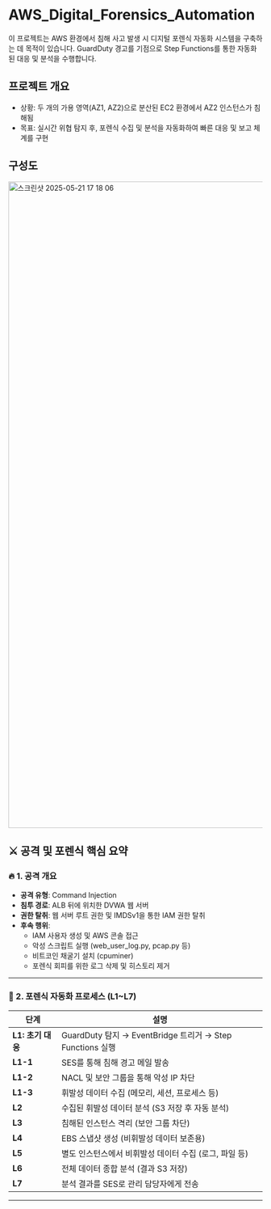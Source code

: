 # AWS_Digital_Forensics_Automation

이 프로젝트는 AWS 환경에서 침해 사고 발생 시 디지털 포렌식 자동화 시스템을 구축하는 데 목적이 있습니다. GuardDuty 경고를 기점으로 Step Functions를 통한 자동화된 대응 및 분석을 수행합니다.

## 프로젝트 개요
 - 상황: 두 개의 가용 영역(AZ1, AZ2)으로 분산된 EC2 환경에서 AZ2 인스턴스가 침해됨
 - 목표: 실시간 위협 탐지 후, 포렌식 수집 및 분석을 자동화하여 빠른 대응 및 보고 체계를 구현
  
 ## 구성도

<img width="1279" alt="스크린샷 2025-05-21 17 18 06" src="https://github.com/user-attachments/assets/ebc6ca9f-a11f-4e4e-86a4-6137715ce735" />

## ⚔️ 공격 및 포렌식 핵심 요약

### 🔥 1. 공격 개요

- **공격 유형**: Command Injection
- **침투 경로**: ALB 뒤에 위치한 DVWA 웹 서버
- **권한 탈취**: 웹 서버 루트 권한 및 IMDSv1을 통한 IAM 권한 탈취
- **후속 행위**:
  - IAM 사용자 생성 및 AWS 콘솔 접근
  - 악성 스크립트 실행 (web_user_log.py, pcap.py 등)
  - 비트코인 채굴기 설치 (cpuminer)
  - 포렌식 회피를 위한 로그 삭제 및 히스토리 제거

---

### 🧪 2. 포렌식 자동화 프로세스 (L1~L7)

| 단계 | 설명 |
|------|------|
| **L1: 초기 대응** | GuardDuty 탐지 → EventBridge 트리거 → Step Functions 실행 |
| **L1-1** | SES를 통해 침해 경고 메일 발송 |
| **L1-2** | NACL 및 보안 그룹을 통해 악성 IP 차단 |
| **L1-3** | 휘발성 데이터 수집 (메모리, 세션, 프로세스 등) |
| **L2** | 수집된 휘발성 데이터 분석 (S3 저장 후 자동 분석) |
| **L3** | 침해된 인스턴스 격리 (보안 그룹 차단) |
| **L4** | EBS 스냅샷 생성 (비휘발성 데이터 보존용) |
| **L5** | 별도 인스턴스에서 비휘발성 데이터 수집 (로그, 파일 등) |
| **L6** | 전체 데이터 종합 분석 (결과 S3 저장) |
| **L7** | 분석 결과를 SES로 관리 담당자에게 전송 |

---



